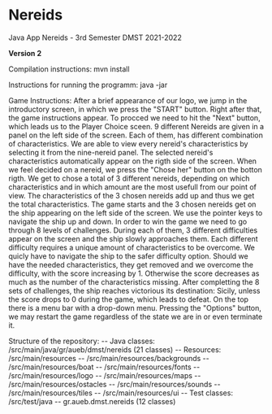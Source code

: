 # Nereids

Java App Nereids - 3rd Semester DMST 2021-2022

**Version 2**

Compilation instructions: mvn install

Instructions for running the programm: java -jar 

Game Instructions: 
  After a brief appearance of our logo, we jump in the introductory screen, in which we press the "START" button. Right after that, the game instructions appear. To procced we need to hit the "Next" button, which leads us to the Player Choice sceen. 
  9 different Nereids are given in a panel on the left side of the screen. Each of them, has different combination of characteristics. We are able to view every nereid's characteristics by selecting it from the nine-nereid panel. The selected nereid's characteristics automatically appear on the rigth side of the screen. When we feel decided on a nereid, we press the "Chose her" button on the botton rigth. We get to chose a total of 3 different nereids, depending on which characteristics and in which amount are the most usefull from our point of view. The characteristics of the 3 chosen nereids add up and thus we get the total characteristics.
  The game starts and the 3 chosen nereids get on the ship appearing on the left side of the screen. We use the pointer keys to navigate the ship up and down. 
  In order to win the game we need to go through 8 levels of challenges. During each of them, 3 different difficulties appear on the screen and the ship slowly approaches them. Each different difficulty requires a unique amount of characteristics to be overcome. We quicly have to navigate the ship to the safer difficulty option. Should we have the needed characteristics, they get removed and we overcome the difficulty, with the score increasing by 1. Otherwise the score decreases as much as the number of the characteristics missing. 
  After completting the 8 sets of challenges, the ship reaches victorious its destination: Sicily, unless the score drops to 0 during the game, which leads to defeat.
  On the top there is a menu bar with a drop-down menu. Pressing the "Options" button, we may restart the game regardless of the state we are in or even terminate it.

Structure of the repository: 
-- Java classes: /src/main/java/gr/aueb/dmst/nereids (21 classes)
-- Resources: /src/main/resources
     -- /src/main/resources/backgrounds
     -- /src/main/resources/boat
     -- /src/main/resources/fonts
     -- /src/main/resources/logo
     -- /src/main/resources/maps
     -- /src/main/resources/ostacles
     -- /src/main/resources/sounds
     -- /src/main/resources/tiles
     -- /src/main/resources/ui
-- Test classes: /src/test/java 
  -- gr.aueb.dmst.nereids (12 classes)
